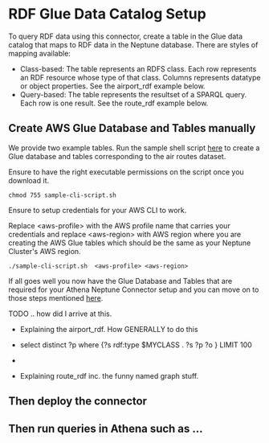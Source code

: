 # RDF Glue Data Catalog Setup

To query RDF data using this connector, create a table in the Glue data catalog that maps to RDF data in the Neptune database. There are styles of mapping available:

- Class-based: The table represents an RDFS class. Each row represents an RDF resource whose type of that class. Columns represents datatype or object properties. See the airport_rdf example below.
- Query-based: The table represents the resultset of a SPARQL query. Each row is one result. See the route_rdf example below.
  
## Create AWS Glue Database and Tables manually
We provide two example tables. Run the sample shell script [here](./manual/sample-cli-rdf.sh) to create a Glue database and tables corresponding to the air routes dataset. 

Ensure to have the right executable permissions on the script once you download it.

```
chmod 755 sample-cli-script.sh
```
Ensure to setup credentials for your AWS CLI to work.

Replace &lt;aws-profile> with the AWS profile name that carries your credentials and replace &lt;aws-region> with AWS region where you are creating the 
AWS Glue tables which should be the same as your Neptune Cluster's AWS region.

```
./sample-cli-script.sh  <aws-profile> <aws-region>
```

If all goes well you now have the Glue Database and Tables that are required for your Athena Neptune Connector setup and 
you can move on to those steps mentioned [here](../neptune-connector-setup/).

TODO .. how did I arrive at this.

- Explaining the airport_rdf. How GENERALLY to do this

- select distinct ?p where {?s rdf:type $MYCLASS . ?s ?p ?o } LIMIT 100
- 
- Explaining route_rdf inc. the funny named graph stuff.  

## Then deploy the connector

## Then run queries in Athena such as ...


